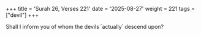 +++
title = 'Surah 26, Verses 221'
date = '2025-08-27'
weight = 221
tags = ["devil"]
+++

Shall I inform you of whom the devils ˹actually˺ descend upon?